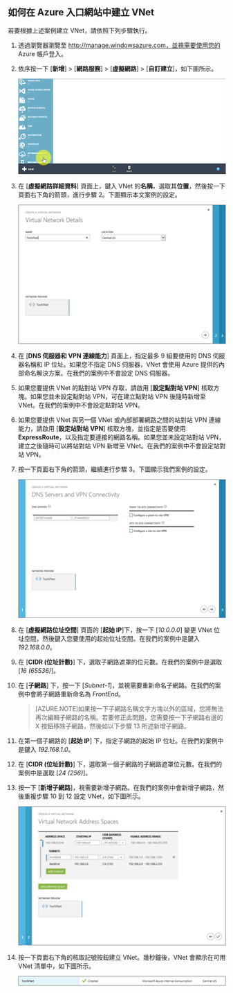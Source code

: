 ## 如何在 Azure 入口網站中建立 VNet

若要根據上述案例建立 VNet，請依照下列步驟執行。

1. 透過瀏覽器瀏覽至 http://manage.windowsazure.com，並視需要使用您的 Azure 帳戶登入。
2. 依序按一下 [**新增**] > [**網路服務**] > [**虛擬網路**] > [**自訂建立**]，如下圖所示。

	![在入口網站中建立 VNet](./media/virtual-networks-create-vnet-classic-portal-include/vnet-create-portal-figure1.gif)

3. 在 [**虛擬網路詳細資料**] 頁面上，鍵入 VNet 的**名稱**，選取其**位置**，然後按一下頁面右下角的箭頭，進行步驟 2。下圖顯示本文案例的設定。

	![虛擬網路詳細資料頁面](./media/virtual-networks-create-vnet-classic-portal-include/vnet-create-portal-figure2.png)

4. 在 [**DNS 伺服器和 VPN 連線能力**] 頁面上，指定最多 9 組要使用的 DNS 伺服器名稱和 IP 位址。如果您不指定 DNS 伺服器，VNet 會使用 Azure 提供的內部命名解決方案。在我們的案例中不會設定 DNS 伺服器。
5. 如果您要提供 VNet 的點對站 VPN 存取，請啟用 [**設定點對站 VPN**] 核取方塊。如果您並未設定點對站 VPN，可在建立點對站 VPN 後隨時新增至 VNet。在我們的案例中不會設定點對站 VPN。
6. 如果您要提供 VNet 與另一個 VNet 或內部部署網路之間的站對站 VPN 連線能力，請啟用 [**設定站對站 VPN**] 核取方塊，並指定是否要使用 **ExpressRoute**，以及指定要連接的網路名稱。如果您並未設定站對站 VPN，建立之後隨時可以將站對站 VPN 新增至 VNet。在我們的案例中不會設定站對站 VPN。
7. 按一下頁面右下角的箭頭，繼續進行步驟 3。下圖顯示我們案例的設定。

	![DNS 伺服器和 VPN 連線能力頁面](./media/virtual-networks-create-vnet-classic-portal-include/vnet-create-portal-figure3.png)

8. 在 [**虛擬網路位址空間**] 頁面的 [**起始 IP**]下，按一下 [*10.0.0.0*] 變更 VNet 位址空間，然後鍵入您要使用的起始位址空間。在我們的案例中是鍵入 *192.168.0.0*。
9. 在 [**CIDR (位址計數)**] 下，選取子網路遮罩的位元數。在我們的案例中是選取 [*16 (65536)*]。
10. 在 [**子網路**] 下，按一下 [*Subnet-1*]，並視需要重新命名子網路。在我們的案例中會將子網路重新命名為 *FrontEnd*。

	>[AZURE.NOTE]如果按一下子網路名稱文字方塊以外的區域，您將無法再次編輯子網路的名稱。若要修正此問題，您需要按一下子網路右邊的 X 按鈕移除子網路，然後如以下步驟 13 所述新增子網路。

11. 在第一個子網路的 [**起始 IP**] 下，指定子網路的起始 IP 位址。在我們的案例中是鍵入 *192.168.1.0*。
12. 在 [**CIDR (位址計數)**] 下，選取第一個子網路的子網路遮罩位元數。在我們的案例中是選取 [*24 (256)*]。
13. 按一下 [**新增子網路**]，視需要新增子網路。在我們的案例中會新增子網路，然後重複步驟 10 到 12 設定 VNet，如下圖所示。

	![虛擬網路位址空間頁面](./media/virtual-networks-create-vnet-classic-portal-include/vnet-create-portal-figure4.png)

14. 按一下頁面右下角的核取記號按鈕建立 VNet。幾秒鐘後，VNet 會顯示在可用 VNet 清單中，如下圖所示。

	![新的虛擬網路](./media/virtual-networks-create-vnet-classic-portal-include/vnet-create-portal-figure5.png)

<!---HONumber=August15_HO9-->